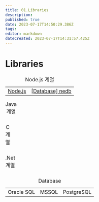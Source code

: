 ```yaml
---
title: 01.Libraries
description: 
published: true
date: 2023-07-17T14:50:29.386Z
tags: 
editor: markdown
dateCreated: 2023-07-17T14:31:57.425Z
---
```


# Libraries

<table class="docuLinks" border="0" width="100%">
  <caption>Node.js 계열</caption>
 	<tr>
    <td><a href="/ko/Study/Libraries/NodeJs">Node.js</a></td>
    <td><a href="/ko/Study/Libraries/NodeJs/nedb">[Database] nedb</a></td>
 	</tr>
</table>

<table class="docuLinks" border="0" width="100%">
  <caption>Java 계열</caption>
</table>

<table class="docuLinks" border="0" width="100%">
  <caption>C 계열</caption>
</table>

<table class="docuLinks" border="0" width="100%">
  <caption>.Net 계열</caption>
</table>

<table class="docuLinks" border="0" width="100%">
  <caption>Database</caption>
 	<tr>
    <td>Oracle SQL</td>
    <td>MSSQL</td>
    <td>PostgreSQL</td>
 	</tr>
</table>